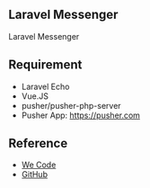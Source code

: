 ## Laravel Messenger

Laravel Messenger

## Requirement

- Laravel Echo
- Vue.JS  
- pusher/pusher-php-server
- Pusher App: https://pusher.com

## Reference
- [We Code](https://www.youtube.com/watch?v=5sXmfwnxfjA&list=PLJpBh2VJhy5x2GKfkfIcn0r6P6uLat7xR)
- [GitHub](https://github.com/AfikDeri/Messenger-App-VueJS-and-Laravel)